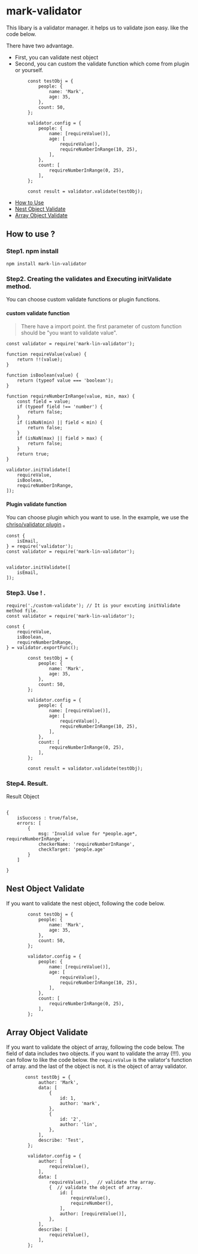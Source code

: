 # mark-validator




This libary is a validator manager. it helps us to validate json easy. like the code below.

There have two advantage.
*  First, you can validate nest object
*  Second, you can custom the validate function which come from plugin or yourself.

```
        const testObj = {
            people: {
                name: 'Mark',
                age: 35,
            },
            count: 50,
        };

        validator.config = {
            people: {
                name: [requireValue()],
                age: [
                    requireValue(),
                    requireNumberInRange(10, 25),
                ],
            },
            count: [
                requireNumberInRange(0, 25),
            ],
        };

        const result = validator.validate(testObj);

```

* [How to Use](https://github.com/h091237557/mark-validator#how-to-use-)
* [Nest Object Validate](https://github.com/h091237557/mark-validator#nest-object-validate)
* [Array Object Validate](https://github.com/h091237557/mark-validator#array-object-validate)


## How to use ? 

### Step1. npm install

```
npm install mark-lin-validator
```

### Step2. Creating the validates and Executing initValidate method.

You can choose  custom validate functions or  plugin functions.

#### custom validate function

> There have a import point. the first parameter of custom function should be "you want to validate value".

```
const validator = require('mark-lin-validator');

function requireValue(value) {
    return !!(value);
}

function isBoolean(value) {
    return (typeof value === 'boolean');
}

function requireNumberInRange(value, min, max) {
    const field = value;
    if (typeof field !== 'number') {
        return false;
    }
    if (isNaN(min) || field < min) {
        return false;
    }
    if (isNaN(max) || field > max) {
        return false;
    }
    return true;
}

validator.initValidate([
    requireValue,
    isBoolean,
    requireNumberInRange,
]);

```
#### Plugin validate function

You can choose plugin which you want to use. In the example, we use the [chriso/validator plugin](https://github.com/chriso/validator.js) 。

```
const {
    isEmail,
} = require('validator');
const validator = require('mark-lin-validator');


validator.initValidate([
    isEmail,
]);
```

### Step3. Use ! .

```
require('./custom-validate'); // It is your excuting initValidate method file.
const validator = require('mark-lin-validator');

const {
    requireValue,
    isBoolean,
    requireNumberInRange,
} = validator.exportFunc();

        const testObj = {
            people: {
                name: 'Mark',
                age: 35,
            },
            count: 50,
        };

        validator.config = {
            people: {
                name: [requireValue()],
                age: [
                    requireValue(),
                    requireNumberInRange(10, 25),
                ],
            },
            count: [
                requireNumberInRange(0, 25),
            ],
        };

        const result = validator.validate(testObj);
```

### Step4. Result.

Result Object

```

{
    isSuccess : true/false,
    errors: [
        {
            msg: 'Invalid value for *people.age*, requireNumberInRange',
            checkerName: 'requireNumberInRange',
            checkTarget: 'people.age'
        }
    ]

}
```
## Nest Object Validate
If you want to validate the nest object, following the code below. 

```
        const testObj = {
            people: {
                name: 'Mark',
                age: 35,
            },
            count: 50,
        };

        validator.config = {
            people: {
                name: [requireValue()],
                age: [
                    requireValue(),
                    requireNumberInRange(10, 25),
                ],
            },
            count: [
                requireNumberInRange(0, 25),
            ],
        };

```

## Array Object Validate
If you want to validate the object of array, following the code below. The field of data includes two objects. if you want to validate the array (!!!). you can follow to like the code below. the `requireValue` is the valiator's function of array. and the last of the object is not. it is the object of array validator.   

```
       const testObj = {
            author: 'Mark',
            data: [
                {
                    id: 1,
                    author: 'mark',
                },
                {
                    id: '2',
                    author: 'lin',
                },
            ],
            describe: 'Test',
        };

        validator.config = {
            author: [
                requireValue(),
            ],
            data: [
                requireValue(),   // validate the array.
                {  // validate the object of array.
                    id: [
                        requireValue(),
                        requireNumber(),
                    ],
                    author: [requireValue()],
                },
            ],
            describe: [
                requireValue(),
            ],
        };
```


